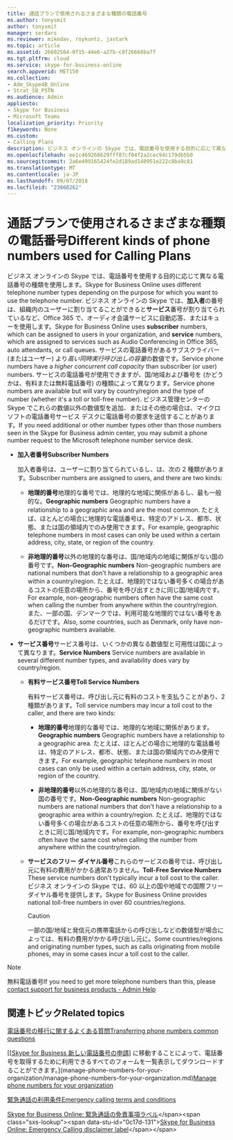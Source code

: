 ```yaml
---
title: 通話プランで使用されるさまざまな種類の電話番号
ms.author: tonysmit
author: tonysmit
manager: serdars
ms.reviewer: mikedav, roykuntz, jastark
ms.topic: article
ms.assetid: 26602564-0f15-44e6-a27b-c8f26668ba7f
ms.tgt.pltfrm: cloud
ms.service: skype-for-business-online
search.appverid: MET150
ms.collection:
- Adm_Skype4B_Online
- Strat_SB_PSTN
ms.audience: Admin
appliesto:
- Skype for Business
- Microsoft Teams
localization_priority: Priority
f1keywords: None
ms.custom:
- Calling Plans
description: ビジネス オンラインの Skype では、電話番号を使用する目的に応じて異なる電話番号の種類を使用します。
ms.openlocfilehash: ee1c469268629fff87cf04f2a2cec94c179db5b0
ms.sourcegitcommit: 2a6e499165424fe2d189ad140951e222c8ba9c81
ms.translationtype: MT
ms.contentlocale: ja-JP
ms.lasthandoff: 09/07/2018
ms.locfileid: "23868262"
---
```

# <a name="different-kinds-of-phone-numbers-used-for-calling-plans"></a><span data-ttu-id="0c17d-103">通話プランで使用されるさまざまな種類の電話番号</span><span class="sxs-lookup"><span data-stu-id="0c17d-103">Different kinds of phone numbers used for Calling Plans</span></span>

<span data-ttu-id="0c17d-104">ビジネス オンラインの Skype では、電話番号を使用する目的に応じて異なる電話番号の種類を使用します。</span><span class="sxs-lookup"><span data-stu-id="0c17d-104">Skype for Business Online uses different telephone number types depending on the purpose for which you want to use the telephone number.</span></span> <span data-ttu-id="0c17d-105">ビジネス オンラインの Skype では、**加入者**の番号は、組織内のユーザーに割り当てることができると**サービス**番号が割り当てられているなど、Office 365 で、オーディオ会議サービスに自動応答、またはキューを使用します。</span><span class="sxs-lookup"><span data-stu-id="0c17d-105">Skype for Business Online uses **subscriber** numbers, which can be assigned to users in your organization, and **service** numbers, which are assigned to services such as Audio Conferencing in Office 365, auto attendants, or call queues.</span></span> <span data-ttu-id="0c17d-106">サービスの電話番号があるサブスクライバー (またはユーザー) より*高い同時実行呼び出しの容量*の数値です。</span><span class="sxs-lookup"><span data-stu-id="0c17d-106">Service phone numbers have a *higher concurrent call capacity*  than subscriber (or user) numbers.</span></span> <span data-ttu-id="0c17d-107">サービスの電話番号が使用できますが、国/地域および番号を (かどうかは、有料または無料電話番号) の種類によって異なります。</span><span class="sxs-lookup"><span data-stu-id="0c17d-107">Service phone numbers are available but will vary by country/region and the type of number (whether it's a toll or toll-free number).</span></span> <span data-ttu-id="0c17d-108">ビジネス管理センターの Skype でこれらの数値以外の数値型を追加、またはその他の場合は、マイクロソフトの電話番号サービス デスクに電話番号の要求を送信することがあります。</span><span class="sxs-lookup"><span data-stu-id="0c17d-108">If you need additional or other number types other than those numbers seen in the Skype for Business admin center, you may submit a phone number request to the Microsoft telephone number service desk.</span></span>
  
- <span data-ttu-id="0c17d-109">**加入者番号**</span><span class="sxs-lookup"><span data-stu-id="0c17d-109">**Subscriber Numbers**</span></span>
    
    <span data-ttu-id="0c17d-110">加入者番号は、ユーザーに割り当てられているし、は、次の 2 種類があります。</span><span class="sxs-lookup"><span data-stu-id="0c17d-110">Subscriber numbers are assigned to users, and there are two kinds:</span></span>
    
  - <span data-ttu-id="0c17d-111">**地理的番号**地理的な番号では、地理的な地域に関係があるし、最も一般的な。</span><span class="sxs-lookup"><span data-stu-id="0c17d-111">**Geographic numbers** Geographic numbers have a relationship to a geographic area and are the most common.</span></span> <span data-ttu-id="0c17d-112">たとえば、ほとんどの場合に地理的な電話番号は、特定のアドレス、都市、状態、または国の領域内でのみ使用できます。</span><span class="sxs-lookup"><span data-stu-id="0c17d-112">For example, geographic telephone numbers in most cases can only be used within a certain address, city, state, or region of the country.</span></span>
    
  - <span data-ttu-id="0c17d-113">**非地理的番号**以外の地理的な番号は、国/地域内の地域に関係がない国の番号です。</span><span class="sxs-lookup"><span data-stu-id="0c17d-113">**Non-Geographic numbers** Non-geographic numbers are national numbers that don't have a relationship to a geographic area within a country/region.</span></span> <span data-ttu-id="0c17d-114">たとえば、地理的ではない番号多くの場合があるコストの任意の場所から、番号を呼び出すときに同じ国/地域内です。</span><span class="sxs-lookup"><span data-stu-id="0c17d-114">For example, non-geographic numbers often have the same cost when calling the number from anywhere within the country/region.</span></span> <span data-ttu-id="0c17d-115">また、一部の国、デンマークでは、利用可能な地理的ではない番号をあるだけです。</span><span class="sxs-lookup"><span data-stu-id="0c17d-115">Also, some countries, such as Denmark, only have non-geographic numbers available.</span></span>
    
- <span data-ttu-id="0c17d-116">**サービス番号**サービス番号は、いくつかの異なる数値型と可用性は国によって異なります。</span><span class="sxs-lookup"><span data-stu-id="0c17d-116">**Service Numbers** Service numbers are available in several different number types, and availability does vary by country/region.</span></span>
    
  - <span data-ttu-id="0c17d-117">**有料サービス番号**</span><span class="sxs-lookup"><span data-stu-id="0c17d-117">**Toll Service Numbers**</span></span>
    
    <span data-ttu-id="0c17d-118">有料サービス番号は、呼び出し元に有料のコストを支払うことがあり、2 種類があります。</span><span class="sxs-lookup"><span data-stu-id="0c17d-118">Toll service numbers may incur a toll cost to the caller, and there are two kinds:</span></span>
    
      - <span data-ttu-id="0c17d-119">**地理的番号**地理的な番号では、地理的な地域に関係があります。</span><span class="sxs-lookup"><span data-stu-id="0c17d-119">**Geographic numbers** Geographic numbers have a relationship to a geographic area.</span></span> <span data-ttu-id="0c17d-120">たとえば、ほとんどの場合に地理的な電話番号は、特定のアドレス、都市、状態、または国の領域内でのみ使用できます。</span><span class="sxs-lookup"><span data-stu-id="0c17d-120">For example, geographic telephone numbers in most cases can only be used within a certain address, city, state, or region of the country.</span></span>
        
      - <span data-ttu-id="0c17d-121">**非地理的番号**以外の地理的な番号は、国/地域内の地域に関係がない国の番号です。</span><span class="sxs-lookup"><span data-stu-id="0c17d-121">**Non-Geographic numbers** Non-geographic numbers are national numbers that don't have a relationship to a geographic area within a country/region.</span></span> <span data-ttu-id="0c17d-122">たとえば、地理的ではない番号多くの場合があるコストの任意の場所から、番号を呼び出すときに同じ国/地域内です。</span><span class="sxs-lookup"><span data-stu-id="0c17d-122">For example, non-geographic numbers often have the same cost when calling the number from anywhere within the country/region.</span></span>
    
  - <span data-ttu-id="0c17d-123">**サービスのフリー ダイヤル番号**これらのサービスの番号では、呼び出し元に有料の費用がかかる通常ありません。</span><span class="sxs-lookup"><span data-stu-id="0c17d-123">**Toll-Free Service Numbers** These service numbers don't typically incur a toll cost to the caller.</span></span> <span data-ttu-id="0c17d-124">ビジネス オンラインの Skype では、60 以上の国や地域での国際フリー ダイヤル番号を提供します。</span><span class="sxs-lookup"><span data-stu-id="0c17d-124">Skype for Business Online provides national toll-free numbers in over 60 countries/regions.</span></span>
    
    > [!CAUTION]
    > <span data-ttu-id="0c17d-125">一部の国/地域と発信元の携帯電話からの呼び出しなどの数値型が場合によっては、有料の費用がかかる呼び出し元に。</span><span class="sxs-lookup"><span data-stu-id="0c17d-125">Some countries/regions and originating number types, such as calls originating from mobile phones, may in some cases incur a toll cost to the caller.</span></span> 
  
> [!NOTE]
> <span data-ttu-id="0c17d-126">無料電話番号</span><span class="sxs-lookup"><span data-stu-id="0c17d-126">If you need to get more telephone numbers than this, please [contact support for business products - Admin Help](https://support.office.com/article/32a17ca7-6fa0-4870-8a8d-e25ba4ccfd4b)</span></span>

## <a name="related-topics"></a><span data-ttu-id="0c17d-127">関連トピック</span><span class="sxs-lookup"><span data-stu-id="0c17d-127">Related topics</span></span>
[<span data-ttu-id="0c17d-128">電話番号の移行に関するよくある質問</span><span class="sxs-lookup"><span data-stu-id="0c17d-128">Transferring phone numbers common questions</span></span>](transferring-phone-numbers-common-questions.md)

<span data-ttu-id="0c17d-129">[[[Skype for Business 新しい電話番号の申請](manage-phone-numbers-for-your-organization/manage-phone-numbers-for-your-organization.md)] に移動することによって、電話番号を取得するために利用できるすべてのフォームを一覧表示してダウンロードすることができます。](manage-phone-numbers-for-your-organization/manage-phone-numbers-for-your-organization.md)</span><span class="sxs-lookup"><span data-stu-id="0c17d-129">[Manage phone numbers for your organization](manage-phone-numbers-for-your-organization/manage-phone-numbers-for-your-organization.md)</span></span>

[<span data-ttu-id="0c17d-130">緊急通話の利用条件</span><span class="sxs-lookup"><span data-stu-id="0c17d-130">Emergency calling terms and conditions</span></span>](emergency-calling-terms-and-conditions.md)

<span data-ttu-id="0c17d-131">[Skype for Business Online: 緊急通話の免責事項ラベル](https://github.com/MicrosoftDocs/OfficeDocs-SkypeForBusiness/blob/live/Teams/downloads/emergency-calling/emergency-calling-label-(en-us)-(v.1.0).zip?raw=true)</span><span class="sxs-lookup"><span data-stu-id="0c17d-131">[Skype for Business Online: Emergency Calling disclaimer label](https://github.com/MicrosoftDocs/OfficeDocs-SkypeForBusiness/blob/live/Teams/downloads/emergency-calling/emergency-calling-label-(en-us)-(v.1.0).zip?raw=true)</span></span>

  
 
